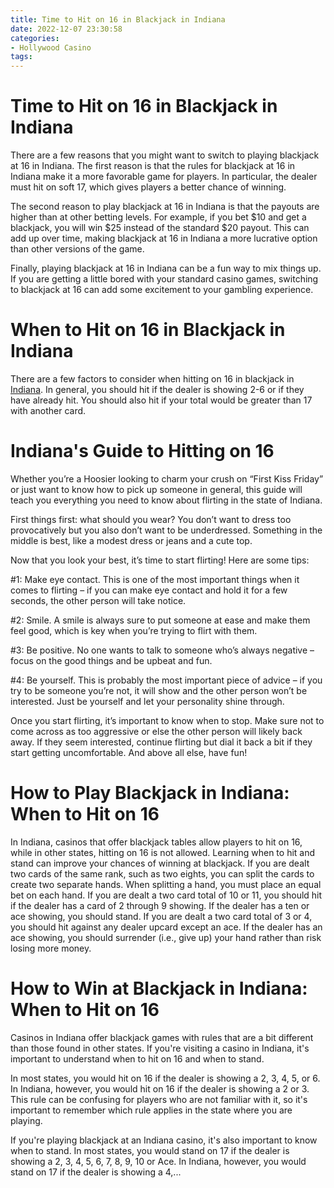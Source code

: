 ```yaml
---
title: Time to Hit on 16 in Blackjack in Indiana
date: 2022-12-07 23:30:58
categories:
- Hollywood Casino
tags:
---
```



#  Time to Hit on 16 in Blackjack in Indiana

There are a few reasons that you might want to switch to playing blackjack at 16 in Indiana. The first reason is that the rules for blackjack at 16 in Indiana make it a more favorable game for players. In particular, the dealer must hit on soft 17, which gives players a better chance of winning.

The second reason to play blackjack at 16 in Indiana is that the payouts are higher than at other betting levels. For example, if you bet $10 and get a blackjack, you will win $25 instead of the standard $20 payout. This can add up over time, making blackjack at 16 in Indiana a more lucrative option than other versions of the game.

Finally, playing blackjack at 16 in Indiana can be a fun way to mix things up. If you are getting a little bored with your standard casino games, switching to blackjack at 16 can add some excitement to your gambling experience.

#  When to Hit on 16 in Blackjack in Indiana

There are a few factors to consider when hitting on 16 in blackjack in [Indiana](https://www.state.in.us/). In general, you should hit if the dealer is showing 2-6 or if they have already hit. You should also hit if your total would be greater than 17 with another card.

#  Indiana's Guide to Hitting on 16

Whether you’re a Hoosier looking to charm your crush on “First Kiss Friday” or just want to know how to pick up someone in general, this guide will teach you everything you need to know about flirting in the state of Indiana.

First things first: what should you wear? You don’t want to dress too provocatively but you also don’t want to be underdressed. Something in the middle is best, like a modest dress or jeans and a cute top.

Now that you look your best, it’s time to start flirting! Here are some tips:

#1: Make eye contact. This is one of the most important things when it comes to flirting – if you can make eye contact and hold it for a few seconds, the other person will take notice.

#2: Smile. A smile is always sure to put someone at ease and make them feel good, which is key when you’re trying to flirt with them.

#3: Be positive. No one wants to talk to someone who’s always negative – focus on the good things and be upbeat and fun.

#4: Be yourself. This is probably the most important piece of advice – if you try to be someone you’re not, it will show and the other person won’t be interested. Just be yourself and let your personality shine through.

Once you start flirting, it’s important to know when to stop. Make sure not to come across as too aggressive or else the other person will likely back away. If they seem interested, continue flirting but dial it back a bit if they start getting uncomfortable. And above all else, have fun!

#  How to Play Blackjack in Indiana: When to Hit on 16

In Indiana, casinos that offer blackjack tables allow players to hit on 16, while in other states, hitting on 16 is not allowed. Learning when to hit and stand can improve your chances of winning at blackjack. If you are dealt two cards of the same rank, such as two eights, you can split the cards to create two separate hands. When splitting a hand, you must place an equal bet on each hand. If you are dealt a two card total of 10 or 11, you should hit if the dealer has a card of 2 through 9 showing. If the dealer has a ten or ace showing, you should stand. If you are dealt a two card total of 3 or 4, you should hit against any dealer upcard except an ace. If the dealer has an ace showing, you should surrender (i.e., give up) your hand rather than risk losing more money.

#  How to Win at Blackjack in Indiana: When to Hit on 16

Casinos in Indiana offer blackjack games with rules that are a bit different than those found in other states. If you're visiting a casino in Indiana, it's important to understand when to hit on 16 and when to stand.

In most states, you would hit on 16 if the dealer is showing a 2, 3, 4, 5, or 6. In Indiana, however, you would hit on 16 if the dealer is showing a 2 or 3. This rule can be confusing for players who are not familiar with it, so it's important to remember which rule applies in the state where you are playing.

If you're playing blackjack at an Indiana casino, it's also important to know when to stand. In most states, you would stand on 17 if the dealer is showing a 2, 3, 4, 5, 6, 7, 8, 9, 10 or Ace. In Indiana, however, you would stand on 17 if the dealer is showing a 4,...
